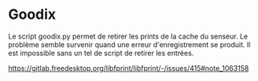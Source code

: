 # Goodix

Le script goodix.py permet de retirer les prints de la cache du senseur.
Le problème semble survenir quand une erreur d'enregistrement se produit.
Il est impossible sans un tel de script de retirer les entrées.

https://gitlab.freedesktop.org/libfprint/libfprint/-/issues/415#note_1063158
